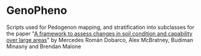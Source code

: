 # GenoPheno

Scripts used for Pedogenon mapping, and stratification into subclasses for the paper "[A framework to assess changes in soil condition and capability over large areas](https://doi.org/10.1016/j.soisec.2021.100011)" by Mercedes Román Dobarco, Alex McBratney, Budiman Minasny and Brendan Malone
